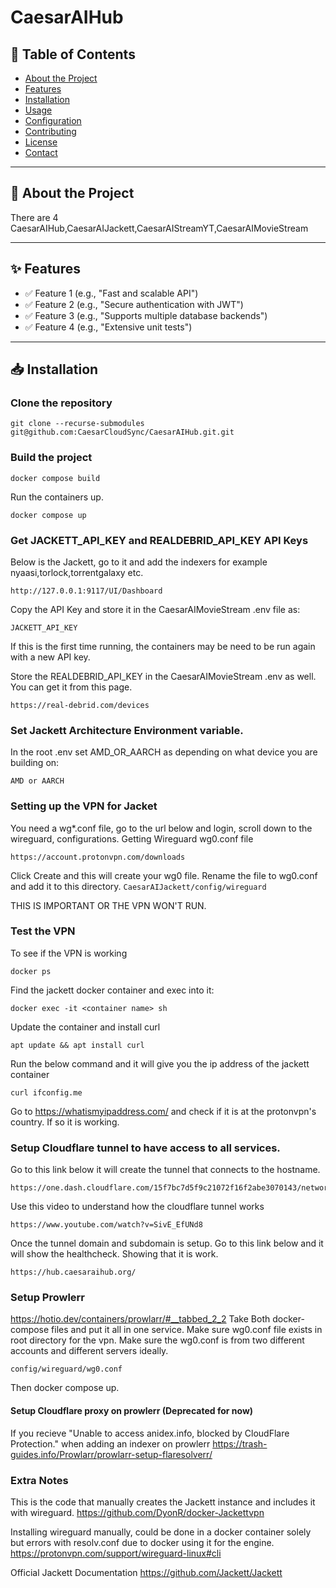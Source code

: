 # CaesarAIHub

## 📌 Table of Contents

- [About the Project](#about-the-project)
- [Features](#features)
- [Installation](#installation)
- [Usage](#usage)
- [Configuration](#configuration)
- [Contributing](#contributing)
- [License](#license)
- [Contact](#contact)

---

## 🚀 About the Project

There are 4 CaesarAIHub,CaesarAIJackett,CaesarAIStreamYT,CaesarAIMovieStream 


---

## ✨ Features

- ✅ Feature 1 (e.g., "Fast and scalable API")
- ✅ Feature 2 (e.g., "Secure authentication with JWT")
- ✅ Feature 3 (e.g., "Supports multiple database backends")
- ✅ Feature 4 (e.g., "Extensive unit tests")

---

## 📥 Installation


### Clone the repository

```
git clone --recurse-submodules git@github.com:CaesarCloudSync/CaesarAIHub.git.git

```
### Build the project
```
docker compose build

```
Run the containers up. 
```
docker compose up
```
### Get JACKETT_API_KEY and REALDEBRID_API_KEY API Keys
Below is the Jackett, go to it and add the indexers for example nyaasi,torlock,torrentgalaxy etc.
```
http://127.0.0.1:9117/UI/Dashboard

```
Copy the API Key and store it in the CaesarAIMovieStream .env file as:
```
JACKETT_API_KEY
```
If this is the first time running, the containers may be need to be run again with a new API key.

Store the REALDEBRID_API_KEY in the CaesarAIMovieStream .env as well. You can get it from this page.
```
https://real-debrid.com/devices
```
### Set Jackett Architecture Environment variable.
In the root .env set AMD_OR_AARCH as depending on what device you are building on:
```
AMD or AARCH
```
### Setting up the VPN for Jacket
You need a wg*.conf file, go to the url below and login, scroll down to the wireguard, configurations. 
Getting Wireguard wg0.conf file
```
https://account.protonvpn.com/downloads
```

Click Create and this will create your wg0 file. Rename the file to wg0.conf and add it to this directory.
```CaesarAIJackett/config/wireguard```
 
THIS IS IMPORTANT OR THE VPN WON'T RUN.

### Test the VPN
To see if the VPN is working 
```
docker ps
```
Find the jackett docker container and exec into it:
```
docker exec -it <container name> sh
```
Update the container and install curl
```
apt update && apt install curl

```
Run the below command and it will give you the ip address of the jackett container
```
curl ifconfig.me
```
Go to https://whatismyipaddress.com/ and check if it is at the protonvpn's country. If so it is working.

### Setup Cloudflare tunnel to have access to all services.
Go to this link below it will create the tunnel that connects to the hostname.
```
https://one.dash.cloudflare.com/15f7bc7d5f9c21072f16f2abe3070143/networks/tunnels
```
Use this video to understand how the cloudflare tunnel works
```
https://www.youtube.com/watch?v=SivE_EfUNd8
```
Once the tunnel domain and subdomain is setup. Go to this link below and it will show the healthcheck. Showing that it is work.
```
https://hub.caesaraihub.org/

```

### Setup Prowlerr
https://hotio.dev/containers/prowlarr/#__tabbed_2_2
Take Both docker-compose files and put it all in one service. Make sure wg0.conf file exists in root directory for the vpn.
Make sure the wg0.conf is from two different accounts and different servers ideally.
```
config/wireguard/wg0.conf
```
Then docker compose up.

#### Setup Cloudflare proxy on prowlerr (Deprecated for now)
If you recieve "Unable to access anidex.info, blocked by CloudFlare Protection." when adding an indexer on prowlerr
https://trash-guides.info/Prowlarr/prowlarr-setup-flaresolverr/

### Extra Notes
This is the code that manually creates the Jackett instance and includes it with wireguard.
https://github.com/DyonR/docker-Jackettvpn

Installing wireguard manually, could be done in a docker container solely but errors with resolv.conf due to docker using it for the engine.
https://protonvpn.com/support/wireguard-linux#cli

Official Jackett Documentation
https://github.com/Jackett/Jackett